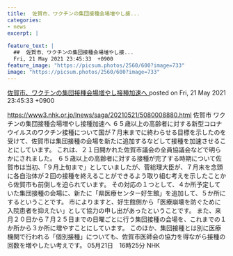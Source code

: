 ```yaml
---
title:  佐賀市、ワクチンの集団接種会場増やし接...
categories:
- news
excerpt: |
  
feature_text: |
  ##  佐賀市、ワクチンの集団接種会場増やし接...
  Fri, 21 May 2021 23:45:33  +0900
feature_image: "https://picsum.photos/2560/600?image=733"
image: "https://picsum.photos/2560/600?image=733"
---
```


[ 佐賀市、ワクチンの集団接種会場増やし接種加速へ  ](https://asahi.5ch.net/test/read.cgi/newsplus/1621608333/)
posted on Fri, 21 May 2021 23:45:33  +0900

<!--more-->

https://www3.nhk.or.jp/lnews/saga/20210521/5080008880.html 佐賀市 ワクチンの集団接種会場増やし接種加速へ ６５歳以上の高齢者に対する新型コロナウイルスのワクチン接種について国が７月末までに終わらせる目標を示したのを受けて、佐賀市は集団接種の会場を新たに追加するなどして接種を加速させることにしています。 これは、２１日開かれた佐賀市議会の全員協議会などで明らかにされました。 ６５歳以上の高齢者に対する接種が完了する時期について佐賀市は当初、「９月上旬まで」としていましたが、菅総理大臣が、７月末を念頭に各自治体が２回の接種を終えることができるよう取り組む考えを示したことから佐賀市も前倒しを迫られています。 その対応の１つとして、４か所予定していた集団接種の会場に、新たに「県医療センター好生館」を追加して、５か所にするということです。 市によりますと、好生館側から「医療崩壊を防ぐために入院患者を抑えたい」として協力の申し出があったということです。 また、来月２０日から７月２５日までの日曜ごとに行う集団接種の会場を、これまでの１か所から３か所に増やすことにしています。 このほか、集団接種とは別に医療機関で行われる「個別接種」についても、佐賀市医師会の協力を得ながら接種の回数を増やしたい考えです。 05月21日　16時25分 NHK
